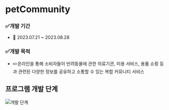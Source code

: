 # petCommunity
### ✅개발 기간
- 📅 2023.07.21 ~ 2023.08.28
### ✅개발 목적
- ✏️온라인을 통해 소비자들이 반려동물에 관한 의료기관, 미용 서비스, 용품 쇼핑 등과 관련된 다양한 정보를 공유하고 소통할 수 있는 복합 커뮤니티 서비스
## 프로그램 개발 단계
![개발 단계](https://github.com/phw0007/petCommunity/assets/140154341/af3e90a0-a55c-4caa-a6c9-4b3a2f3bae12)
